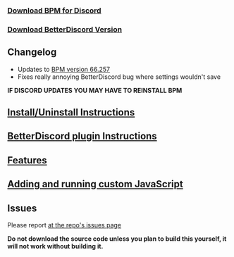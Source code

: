 ### [Download BPM for Discord](https://github.com/ByzantineFailure/BPM-for-Discord/releases/download/discord-v0.8.20-beta/BPM.for.Discord.discord-v0.8.20-beta.7z)
### [Download BetterDiscord Version](https://github.com/ByzantineFailure/BPM-for-Discord/releases/download/discord-v0.8.20-beta/betterDiscord-bpm.plugin.js)

## Changelog

* Updates to [BPM version 66.257](https://www.reddit.com/r/betterponymotes/comments/5wdk7b/betterponymotes_v66257_20170226/)
* Fixes really annoying BetterDiscord bug where settings wouldn't save

**IF DISCORD UPDATES YOU MAY HAVE TO REINSTALL BPM**

## [Install/Uninstall Instructions](https://github.com/ByzantineFailure/BPM-for-Discord/blob/discord-v0.8.20-beta/discord/INSTALLATION.md)

## [BetterDiscord plugin Instructions](https://github.com/ByzantineFailure/BPM-for-Discord/blob/discord-v0.8.20-beta/discord/BETTERDISCORD.md)

## [Features](https://github.com/ByzantineFailure/BPM-for-Discord/blob/discord-v0.8.20-beta/discord/FEATURES.md)

## [Adding and running custom JavaScript](https://github.com/ByzantineFailure/BPM-for-Discord/blob/discord-v0.8.20-beta/discord/CUSTOMJS.md)

## Issues
Please report [at the repo's issues page](https://github.com/ByzantineFailure/bpm/issues)

**Do not download the source code unless you plan to build this yourself, it will not work without building it.**

